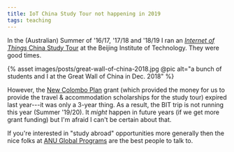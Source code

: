 ```yaml
---
title: IoT China Study Tour not happening in 2019
tags: teaching
---
```


In the (Australian) Summer of '16/17, '17/18 and '18/19 I ran an [_Internet of
Things_ China Study Tour](https://cs.anu.edu.au/courses/china-study-tour/) at
the Beijing Institute of Technology. They were good times.

{% asset images/posts/great-wall-of-china-2018.jpg @pic alt="a bunch of students
and I at the Great Wall of China in Dec. 2018" %}

However, the [New Colombo
Plan](https://dfat.gov.au/people-to-people/new-colombo-plan/about/Pages/about.aspx)
grant (which provided the money for us to provide the travel & accommodation
scholarships for the study tour) expired last year---it was only a 3-year thing.
As a result, the BIT trip is not running this year (Summer '19/20). It _might_
happen in future years (if we get more grant funding) but I'm afraid I can't be
certain about that.

If you're interested in "study abroad" opportunities more generally then the
nice folks at [ANU Global
Programs](https://www.anu.edu.au/students/careers-opportunities/global-programs)
are the best people to talk to.
